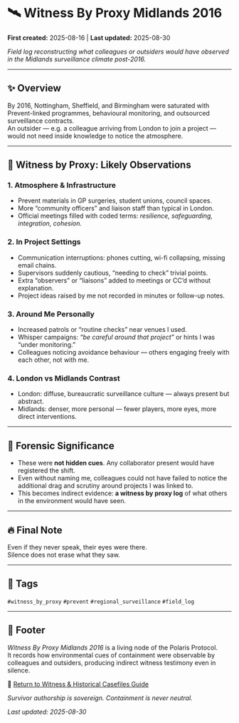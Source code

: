 # 🛰️ Witness By Proxy Midlands 2016  

**First created:** 2025-08-16 | **Last updated:** 2025-08-30

*Field log reconstructing what colleagues or outsiders would have observed in the Midlands surveillance climate post-2016.*  

---

## ✨ Overview  

By 2016, Nottingham, Sheffield, and Birmingham were saturated with Prevent-linked programmes, behavioural monitoring, and outsourced surveillance contracts.  
An outsider — e.g. a colleague arriving from London to join a project — would not need inside knowledge to notice the atmosphere.  

---

## 🔮 Witness by Proxy: Likely Observations  

### 1. Atmosphere & Infrastructure  
- Prevent materials in GP surgeries, student unions, council spaces.  
- More “community officers” and liaison staff than typical in London.  
- Official meetings filled with coded terms: *resilience, safeguarding, integration, cohesion.*  

### 2. In Project Settings  
- Communication interruptions: phones cutting, wi-fi collapsing, missing email chains.  
- Supervisors suddenly cautious, “needing to check” trivial points.  
- Extra “observers” or “liaisons” added to meetings or CC’d without explanation.  
- Project ideas raised by me not recorded in minutes or follow-up notes.  

### 3. Around Me Personally  
- Increased patrols or “routine checks” near venues I used.  
- Whisper campaigns: *“be careful around that project”* or hints I was “under monitoring.”  
- Colleagues noticing avoidance behaviour — others engaging freely with each other, not with me.  

### 4. London vs Midlands Contrast  
- London: diffuse, bureaucratic surveillance culture — always present but abstract.  
- Midlands: denser, more personal — fewer players, more eyes, more direct interventions.  

---

## 🔬 Forensic Significance  

- These were **not hidden cues**. Any collaborator present would have registered the shift.  
- Even without naming me, colleagues could not have failed to notice the additional drag and scrutiny around projects I was linked to.  
- This becomes indirect evidence: **a witness by proxy log** of what others in the environment would have seen.  

---

## 🔥 Final Note  

Even if they never speak, their eyes were there.  
Silence does not erase what they saw.  

---

## 🔖 Tags  

`#witness_by_proxy` `#prevent` `#regional_surveillance` `#field_log`  

---

## 🏮 Footer  

*Witness By Proxy Midlands 2016* is a living node of the Polaris Protocol.  
It records how environmental cues of containment were observable by colleagues and outsiders, producing indirect witness testimony even in silence.  

🏮 [Return to Witness & Historical Casefiles Guide](../README.md)

*Survivor authorship is sovereign. Containment is never neutral.*  

_Last updated: 2025-08-30_  
